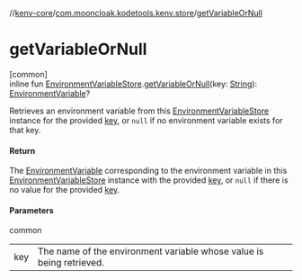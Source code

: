 //[kenv-core](../../index.md)/[com.mooncloak.kodetools.kenv.store](index.md)/[getVariableOrNull](get-variable-or-null.md)

# getVariableOrNull

[common]\
inline fun [EnvironmentVariableStore](-environment-variable-store/index.md).[getVariableOrNull](get-variable-or-null.md)(key: [String](https://kotlinlang.org/api/latest/jvm/stdlib/kotlin/-string/index.html)): [EnvironmentVariable](../com.mooncloak.kodetools.kenv/-environment-variable/index.md)?

Retrieves an environment variable from this [EnvironmentVariableStore](-environment-variable-store/index.md) instance for the provided [key](get-variable-or-null.md), or `null` if no environment variable exists for that key.

#### Return

The [EnvironmentVariable](../com.mooncloak.kodetools.kenv/-environment-variable/index.md) corresponding to the environment variable in this [EnvironmentVariableStore](-environment-variable-store/index.md) instance with the provided [key](get-variable-or-null.md), or `null` if there is no value for the provided [key](get-variable-or-null.md).

#### Parameters

common

| | |
|---|---|
| key | The name of the environment variable whose value is being retrieved. |
